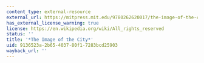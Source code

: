 ```yaml
---
content_type: external-resource
external_url: https://mitpress.mit.edu/9780262620017/the-image-of-the-city/
has_external_license_warning: true
license: https://en.wikipedia.org/wiki/All_rights_reserved
status: ''
title: '*The Image of the City*'
uid: 9136523a-2b65-4037-80f1-7283bcd25903
wayback_url: ''
---
```

